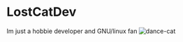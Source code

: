 # LostCatDev
Im just a hobbie developer and GNU/linux fan
![dance-cat](https://github.com/lost-cat-dev/lost-cat-dev/assets/110544673/1fbb4273-ce5a-44b9-babf-9399e0c5942f)
